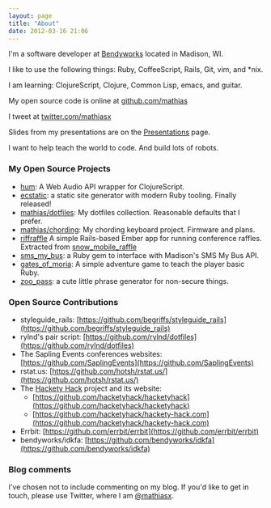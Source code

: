 ```yaml
---
layout: page
title: "About"
date: 2012-03-16 21:06
---
```


I'm a software developer at [Bendyworks](http://bendyworks.com) located in Madison, WI.

I like to use the following things: Ruby, CoffeeScript, Rails, Git, vim, and *nix.

I am learning: ClojureScript, Clojure, Common Lisp, emacs, and guitar.

My open source code is online at [github.com/mathias](https://github.com/mathias)

I tweet at [twitter.com/mathiasx](https://twitter.com/mathiasx)

Slides from my presentations are on the [Presentations](/presentations) page.

I want to help teach the world to code. And build lots of robots.
<p></p>

### My Open Source Projects

* [hum](https://github.com/mathias/hum): A Web Audio API wrapper for ClojureScript.
* [ecstatic](https://github.com/mathias/ecstatic): a static site generator with modern Ruby tooling. Finally released!
* [mathias/dotfiles](https://github.com/mathias/dotfiles): My dotfiles collection. Reasonable defaults that I prefer.
* [mathias/chording](https://github.com/mathias/chording): My chording keyboard project. Firmware and plans.
* [riffraffle](https://github.com/mathias/riffraffle) A simple Rails-based Ember app for running conference raffles. Extracted from [snow_mobile_raffle](https://github.com/mathias/snow_mobile_raffle)
* [sms_my_bus](https://github.com/mathias/sms_my_bus): a Ruby gem to interface with Madison's SMS My Bus API.
* [gates_of_moria](https://github.com/mathias/gates_of_moria): A simple adventure game to teach the player basic Ruby.
* [zoo_pass](https://github.com/mathias/zoo_pass): a cute little phrase generator for non-secure things.

### Open Source Contributions

* styleguide_rails: [https://github.com/begriffs/styleguide_rails](https://github.com/begriffs/styleguide_rails)
* rylnd's pair script: [https://github.com/rylnd/dotfiles](https://github.com/rylnd/dotfiles)
* The Sapling Events conferences websites: [https://github.com/SaplingEvents](https://github.com/SaplingEvents)
* rstat.us: [https://github.com/hotsh/rstat.us/](https://github.com/hotsh/rstat.us/)
* The [Hackety Hack](http://hackety.com) project and its website:
  * [https://github.com/hacketyhack/hacketyhack](https://github.com/hacketyhack/hacketyhack)
  * [https://github.com/hacketyhack/hackety-hack.com](https://github.com/hacketyhack/hackety-hack.com)
* Errbit: [https://github.com/errbit/errbit](https://github.com/errbit/errbit)
* bendyworks/idkfa: [https://github.com/bendyworks/idkfa](https://github.com/bendyworks/idkfa)

### Blog comments

I've chosen not to include commenting on my blog. If you'd like to get in touch, please use Twitter, where I am [@mathiasx](https://www.twitter.com/mathiasx).
